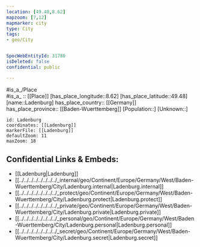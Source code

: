 ```yaml
---
location: [49.48,8.62] 
mapzoom: [7,12] 
mapmarker: city 
type: City
tags:
- geo/City


SpocWebEntityId: 31780
isDeleted: false
confidential: public

---
```

#is_a_/Place  
#is_a_ :: [[Place]] 
[has_place_longitude::8.62] 
[has_place_latitude::49.48] 
[name::Ladenburg] 
has_place_country:: [[Germany]]  
has_place_province:: [[Baden-Wuerttemberg]] 
[Population::] 
[Unknown::] 


```leaflet
id: Ladenburg
coordinates: [[Ladenburg]] 
markerFile: [[Ladenburg]] 
defaultZoom: 11 
maxZoom: 18
```


## Confidential Links & Embeds: 
- [[Ladenburg|Ladenburg]]  
- [[../../../../../../../../_internal/geo/Continent/Europe/Germany/West/Baden-Wuerttemberg/City/Ladenburg.internal|Ladenburg.internal]] 
- [[../../../../../../../../_protect/geo/Continent/Europe/Germany/West/Baden-Wuerttemberg/City/Ladenburg.protect|Ladenburg.protect]] 
- [[../../../../../../../../_private/geo/Continent/Europe/Germany/West/Baden-Wuerttemberg/City/Ladenburg.private|Ladenburg.private]] 
- [[../../../../../../../../_personal/geo/Continent/Europe/Germany/West/Baden-Wuerttemberg/City/Ladenburg.personal|Ladenburg.personal]] 
- [[../../../../../../../../_secret/geo/Continent/Europe/Germany/West/Baden-Wuerttemberg/City/Ladenburg.secret|Ladenburg.secret]] 
